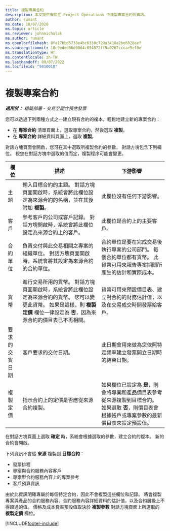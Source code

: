 ```yaml
---
title: 複製專案合約
description: 本文提供有關在 Project Operations 中複製專案合約的資訊。
author: rumant
ms.date: 10/07/2020
ms.topic: article
ms.reviewer: johnmichalak
ms.author: rumant
ms.openlocfilehash: 8fa17bbd5738e4bc6330c728a3418a2be6828eef
ms.sourcegitcommit: 16c9eded66d60d4c654872ff5a0267cccae9ef0e
ms.translationtype: HT
ms.contentlocale: zh-TW
ms.lasthandoff: 09/07/2022
ms.locfileid: "9410018"
---
```

# <a name="copy-project-contracts"></a>複製專案合約

_**適用於：** 精簡部署 - 交易至開立預估發票_

您可以透過下列兩種方式之一建立現有合約的複本，輕鬆地建立新的專案合約： 

  - 在 **專案合約** 清單頁面上，選取專案合約，然後選取 **複製**。
  - 在 **專案合約** 詳細資料頁面上，選取 **複製**。

對話方塊頁面會開啟，您可在其中選取所複製合約的參數。 對話方塊包含下列欄位。 視您在對話方塊中選取的值而定，複製程序可能會變更。

| **欄位** | **描述** | **下游影響** |
| --- | --- | --- |
| 主題 | 輸入目標合約的主題。 對話方塊頁面開啟時，系統會將此欄位設定為來源合約的名稱，並在其後附加 **複製**。 | 此欄位沒有任何下游影響。 |
| 客戶 | 參考客戶的公司或客戶記錄。 對話方塊開啟時，系統會將此欄位設定為來源合約上的客戶。 | 此欄位是合約上的主要客戶。 |
| 合約單位 | 負責交付與此交易相關之專案的組織單位。 對話方塊頁面開啟時，系統會將其設定為來源合約的合約單位。 | 合約單位是要在完成交易後執行專案的公司部門。 每個合約單位都有貨幣。 此貨幣可用來報告專案期間所產生的估計和實際成本。 |
| 貨幣 | 進行交易所用的貨幣。 對話方塊頁面開啟時，系統會將此欄位設定為來源合約的貨幣。 您可以變更此貨幣。 如果是這樣，則 **複製定價** 欄位一律設定為 **否**，因為來源合約的價目表已不再相關。 | 貨幣可用來預設價目表、建立對合約的財務估計值，以及在交易成交時開發票給客戶。 |
| 要求的交貨日期 | 客戶要求的交付日期。 | 此日期會用來做為您依照特定頻率建立發票開立日期時的結束日期。 |
| 複製定價 | 指示合約上的定價是否應從來源合約複製。 | 如果欄位已設定為 **是**，則會將專案和產品價目表參考從來源複製到目標合約。 如果選取 **否**，則價目表會根據帳戶或專案參數的最新價目表來設定預設值。 |

在對話方塊頁面上選取 **確定** 時，系統會根據選取的參數，建立合約的複本。 新的合約會開啟。

下列資訊不會從 **來源** 複製到 **目標合約**：

  - 發票排程
  - 專案與合約服務內容客戶
  - 專案型合約服務內容上的專案參考
  - 客戶預算資訊

由於此資訊明確專屬於每個特定合約，因此不會複製這些欄位和記錄。 將會複製專案與產品的合約服務內容、合約服務內容詳細資料的估計值，以及合約層級上不得超過的值。 價格及成本費率預設值取決於 **複製參數** 對話方塊頁面上所選取的 **複製定價** 欄位。


[!INCLUDE[footer-include](../../includes/footer-banner.md)]
